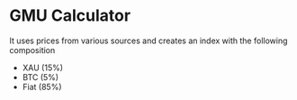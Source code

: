 # GMU Calculator

It uses prices from various sources and creates an index with the following composition

- XAU (15%)
- BTC (5%)
- Fiat (85%)
